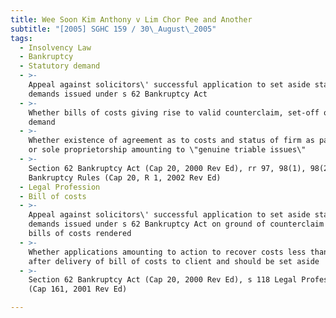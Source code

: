 ```yaml
---
title: Wee Soon Kim Anthony v Lim Chor Pee and Another
subtitle: "[2005] SGHC 159 / 30\_August\_2005"
tags:
  - Insolvency Law
  - Bankruptcy
  - Statutory demand
  - >-
    Appeal against solicitors\' successful application to set aside statutory
    demands issued under s 62 Bankruptcy Act
  - >-
    Whether bills of costs giving rise to valid counterclaim, set-off or cross
    demand
  - >-
    Whether existence of agreement as to costs and status of firm as partnership
    or sole proprietorship amounting to \"genuine triable issues\"
  - >-
    Section 62 Bankruptcy Act (Cap 20, 2000 Rev Ed), rr 97, 98(1), 98(2)
    Bankruptcy Rules (Cap 20, R 1, 2002 Rev Ed)
  - Legal Profession
  - Bill of costs
  - >-
    Appeal against solicitors\' successful application to set aside statutory
    demands issued under s 62 Bankruptcy Act on ground of counterclaim under
    bills of costs rendered
  - >-
    Whether applications amounting to action to recover costs less than a month
    after delivery of bill of costs to client and should be set aside
  - >-
    Section 62 Bankruptcy Act (Cap 20, 2000 Rev Ed), s 118 Legal Profession Act
    (Cap 161, 2001 Rev Ed)

---
```


